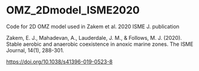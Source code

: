 # OMZ_2Dmodel_ISME2020
Code for 2D OMZ model used in Zakem et al. 2020 ISME J. publication

Zakem, E. J., Mahadevan, A., Lauderdale, J. M., & Follows, M. J. (2020). Stable aerobic and anaerobic coexistence in anoxic marine zones. The ISME Journal, 14(1), 288-301.

https://doi.org/10.1038/s41396-019-0523-8
